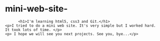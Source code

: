 # mini-web-site-
          <h1>I'm learning html5, css3 and Git.</h1>
    <p>I tried to do a mini web site. It's very simple but I worked hard. It took lots of time. </p>
    <p> I hope we will see you next projects. See you, bye...</p>
